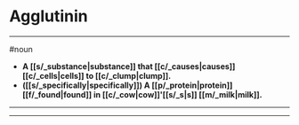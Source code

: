 # Agglutinin
---
#noun
- **A [[s/_substance|substance]] that [[c/_causes|causes]] [[c/_cells|cells]] to [[c/_clump|clump]].**
- **([[s/_specifically|specifically]]) A [[p/_protein|protein]] [[f/_found|found]] in [[c/_cow|cow]]'[[s/_s|s]] [[m/_milk|milk]].**
---
---
